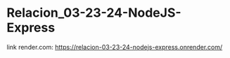 # Relacion_03-23-24-NodeJS-Express

link render.com: https://relacion-03-23-24-nodejs-express.onrender.com/